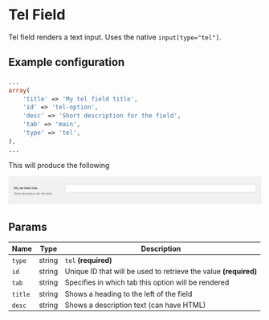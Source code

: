 # Tel Field

Tel field renders a text input. Uses the native `input[type="tel"]`.
 
## Example configuration

```php
...
array(
    'title' => 'My tel field title',
    'id' => 'tel-option',
    'desc' => 'Short description for the field',
    'tab' => 'main',
    'type' => 'tel',
),
...
```

This will produce the following

![](../assets/tel.png)

## Params

| Name | Type | Description |
| --- | --- | --- |
| `type` | string | `tel` **(required)**
| `id` | string | Unique ID that will be used to retrieve the value **(required)**
| `tab` | string | Specifies in which tab this option will be rendered
| `title` | string | Shows a heading to the left of the field
| `desc` | string | Shows a description text (can have HTML)